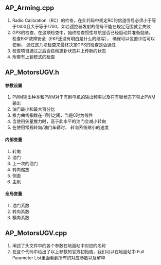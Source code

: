 ## AP_Arming.cpp
1. Radio Calibration（RC）的检查，在此代码中规定RC的信道信号必须小于等于1300且大于等于1700，如若遥控器发射的信号不能在规定范围就会失败
2. GPS的检查，在这项检查中，始终检查惯性导航是否已经启动并准备就绪， 检查EKF故障安全（EKF还没有明白是什么的缩写）， 确保可以位置评估可以使用， 通过这几项检查来最终决定GPS的检查是否通过
3. 检查项目通过之后会自动更新状态并上传新的状态
4. 附带有上锁模式的检查

## AP_MotorsUGV.h
#### 参数设置
1. PWM输出种类和PWM对于有刷电机的输出频率以及在有锁状态下禁止PWM输出
2. 油门最小和最大百分比
3. 推力曲线指数在-1到1之间，当是0时为线性
4. 当使用矢量推力时，高于此水平的油门会减小转向
5. 在使用常规转向/油门车辆时， 转向系统缩小的速度
#### 内部变量
1. 转向
2. 油门
3. 上一次的油门
4. 转向缩放
5. 侧面
6. 主帆
#### 全局变量
1. 油门系数
2. 转向系数
3. 横向系数

## AP_MotorsUGV.cpp
1. 阐述了头文件中的各个参数在地面站中对应的名称
2. 在这个代码中给出了以上参数的官方初始值，我们可以在地面站中 Full Parameter List里面看到所有的对应参数以及解释
